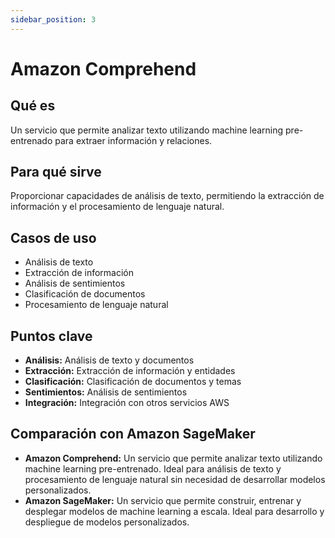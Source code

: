 ```yaml
---
sidebar_position: 3
---
```


# Amazon Comprehend

## Qué es
Un servicio que permite analizar texto utilizando machine learning pre-entrenado para extraer información y relaciones.

## Para qué sirve
Proporcionar capacidades de análisis de texto, permitiendo la extracción de información y el procesamiento de lenguaje natural.

## Casos de uso
- Análisis de texto
- Extracción de información
- Análisis de sentimientos
- Clasificación de documentos
- Procesamiento de lenguaje natural

## Puntos clave
- **Análisis:** Análisis de texto y documentos
- **Extracción:** Extracción de información y entidades
- **Clasificación:** Clasificación de documentos y temas
- **Sentimientos:** Análisis de sentimientos
- **Integración:** Integración con otros servicios AWS

## Comparación con Amazon SageMaker
- **Amazon Comprehend:** Un servicio que permite analizar texto utilizando machine learning pre-entrenado. Ideal para análisis de texto y procesamiento de lenguaje natural sin necesidad de desarrollar modelos personalizados.
- **Amazon SageMaker:** Un servicio que permite construir, entrenar y desplegar modelos de machine learning a escala. Ideal para desarrollo y despliegue de modelos personalizados. 